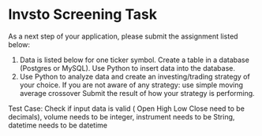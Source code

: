 # Invsto Screening Task
As a next step of your application, please submit the assignment listed below:

 

1. Data is listed below for one ticker symbol. Create a table in a database (Postgres or MySQL). Use Python to insert data into the database.
2. Use Python to analyze data and create an investing/trading strategy of your choice. If you are not aware of any strategy: use simple moving average crossover
Submit the result of how your strategy is performing.

 

 

Test Case:
Check if input data is valid ( Open High Low Close need to be decimals), volume needs to be integer, instrument needs to be String, datetime needs to be datetime
